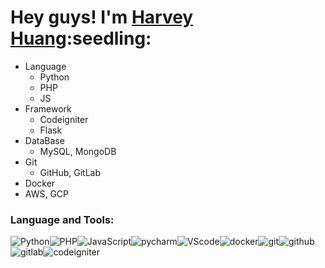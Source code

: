 <h1>Hey guys! I'm <a href="https://github.com/huang63261">Harvey Huang</a>:seedling:</h1>


- Language
  - Python
  - PHP
  - JS
- Framework
  - Codeigniter
  - Flask
- DataBase
  - MySQL, MongoDB
- Git
  - GitHub, GitLab
- Docker
- AWS, GCP



<h3>Language and Tools:</h3>
<p><img alt="Python" src="https://img.icons8.com/color/48/000000/python--v1.png"/><img alt="PHP" src="https://img.icons8.com/officel/46/000000/php-logo.png"><img alt="JavaScript" src="https://img.icons8.com/color/48/000000/javascript--v1.png"><img alt="pycharm" src="https://img.icons8.com/color/48/000000/pycharm.png"/><img alt="VScode" src="https://img.icons8.com/color/48/000000/visual-studio-code-2019.png"/><img alt="docker" src="https://img.icons8.com/color/48/000000/docker.png"/><img alt="git" src="https://img.icons8.com/color/48/000000/git.png"/><img alt="github" src="https://img.icons8.com/fluency/48/000000/github.png"/><img alt="gitlab" src="https://img.icons8.com/color/48/000000/gitlab.png"><img alt="codeigniter" src="https://img.icons8.com/external-tal-revivo-shadow-tal-revivo/48/000000/external-codeigniter-is-an-open-source-software-rapid-development-web-framework-logo-shadow-tal-revivo.png"></p>
